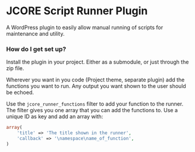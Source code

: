 # JCORE Script Runner Plugin #

A WordPress plugin to easily allow manual running of scripts for maintenance and utility.

### How do I get set up? ###

Install the plugin in your project. Either as a submodule, or just through the zip file.

Wherever you want in you code (Project theme, separate plugin) add the functions you want to run. Any output you want shown to the user should be echoed.

Use the `jcore_runner_functions` filter to add your function to the runner. The filter gives you one array that you can add the functions to. Use a unique ID as key and add an array with: 

``` php
array(
    'title' => 'The title shown in the runner',
    'callback' => '\namespace\name_of_function',
) 
```